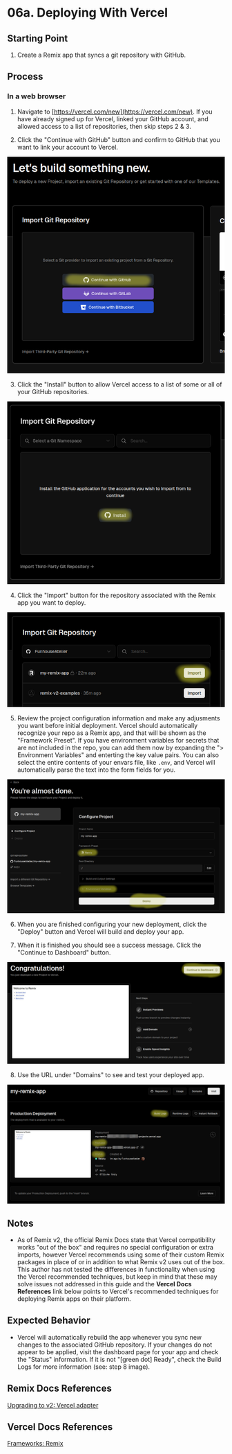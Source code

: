# 06a. Deploying With Vercel

## Starting Point

1. Create a Remix app that syncs a git repository with GitHub.

## Process

### In a web browser

1. Navigate to [https://vercel.com/new](https://vercel.com/new). If you have already signed up for Vercel, linked your GitHub account, and allowed access to a list of repositories, then skip steps 2 & 3.

2. Click the "Continue with GitHub" button and confirm to GitHub that you want to link your account to Vercel.

![Step 2 Illustration](images/step-2.png)

3. Click the "Install" button to allow Vercel access to a list of some or all of your GitHub repositories.

![Step 3 Illustration](images/step-3.png)

4. Click the "Import" button for the repository associated with the Remix app you want to deploy.

![Step 4 Illustration](images/step-4.png)

5. Review the project configuration information and make any adjusments you want before initial deployment. Vercel should automatically recognize your repo as a Remix app, and that will be shown as the "Framework Preset". If you have environment variables for secrets that are not included in the repo, you can add them now by expanding the "> Environment Variables" and enterting the key value pairs. You can also select the entire contents of your envars file, like `.env`, and Vercel will automatically parse the text into the form fields for you.

![Step 5 Illustration](images/step-5.png)

6. When you are finished configuring your new deployment, click the "Deploy" button and Vercel will build and deploy your app.

7. When it is finished you should see a success message. Click the "Continue to Dashboard" button.

![Step 7 Illustration](images/step-7.png)

8. Use the URL under "Domains" to see and test your deployed app.

![Step 8 Illustration](images/step-8.png)

## Notes

- As of Remix v2, the official Remix Docs state that Vercel compatibility works "out of the box" and requires no special configuration or extra imports, however Vercel recommends using some of their custom Remix packages in place of or in addition to what Remix v2 uses out of the box. This author has not tested the differences in functionality when using the Vercel recommended techniques, but keep in mind that these may solve issues not addressed in this guide and the **Vercel Docs References** link below points to Vercel's recommended techniques for deploying Remix apps on their platform.

## Expected Behavior

- Vercel will automatically rebuild the app whenever you sync new changes to the associated GitHub repository. If your changes do not appear to be applied, visit the dashboard page for your app and check the "Status" information. If it is not "\[green dot] Ready", check the Build Logs for more information (see: step 8 image).

## Remix Docs References

[Upgrading to v2: Vercel adapter](https://remix.run/docs/en/main/start/v2#vercel-adapter)

## Vercel Docs References

[Frameworks: Remix](https://vercel.com/docs/frameworks/remix#remix-on-vercel)
